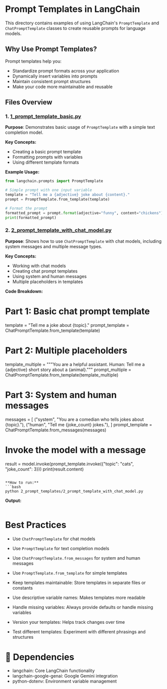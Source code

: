 # Prompt Templates in LangChain

This directory contains examples of using LangChain's `PromptTemplate` and `ChatPromptTemplate` classes to create reusable prompts for language models.

## Why Use Prompt Templates?

Prompt templates help you:
- Standardize prompt formats across your application
- Dynamically insert variables into prompts
- Maintain consistent prompt structures
- Make your code more maintainable and reusable

## Files Overview

### 1. [1_prompt_template_basic.py](cci:7://file:///Users/praveenkumar/Desktop/Studies/langchain-tutorial/2_prompt_templates/1_prompt_template_basic.py:0:0-0:0)

**Purpose**: Demonstrates basic usage of `PromptTemplate` with a simple text completion model.

**Key Concepts:**
- Creating a basic prompt template
- Formatting prompts with variables
- Using different template formats

**Example Usage:**
```python
from langchain.prompts import PromptTemplate

# Simple prompt with one input variable
template = "Tell me a {adjective} joke about {content}."
prompt = PromptTemplate.from_template(template)

# Format the prompt
formatted_prompt = prompt.format(adjective="funny", content="chickens")
print(formatted_prompt)
```

### 2. [2_prompt_template_with_chat_model.py](cci:7://file:///Users/praveenkumar/Desktop/Studies/langchain-tutorial/2_prompt_templates/2_prompt_template_with_chat_model.py:0:0-0:0)

**Purpose**: Shows how to use `ChatPromptTemplate` with chat models, including system messages and multiple message types.

**Key Concepts:**
- Working with chat models
- Creating chat prompt templates
- Using system and human messages
- Multiple placeholders in templates

**Code Breakdown:**

# Part 1: Basic chat prompt template
template = "Tell me a joke about {topic}."
prompt_template = ChatPromptTemplate.from_template(template)

# Part 2: Multiple placeholders
template_multiple = """You are a helpful assistant.
Human: Tell me a {adjective} short story about a {animal}."""
prompt_multiple = ChatPromptTemplate.from_template(template_multiple)

# Part 3: System and human messages
messages = [
    ("system", "You are a comedian who tells jokes about {topic}."),
    ("human", "Tell me {joke_count} jokes."),
]
prompt_template = ChatPromptTemplate.from_messages(messages)

# Invoke the model with a message
result = model.invoke(prompt_template.invoke({"topic": "cats", "joke_count": 3}))
print(result.content)
```

**How to run:**
```bash
python 2_prompt_templates/2_prompt_template_with_chat_model.py
```

**Output:**
```bash

```

# Best Practices

- Use `ChatPromptTemplate` for chat models
- Use `PromptTemplate` for text completion models
- Use `ChatPromptTemplate.from_messages` for system and human messages
- Use `PromptTemplate.from_template` for simple templates

- Keep templates maintainable: Store templates in separate files or constants
- Use descriptive variable names: Makes templates more readable
- Handle missing variables: Always provide defaults or handle missing variables
- Version your templates: Helps track changes over time
- Test different templates: Experiment with different phrasings and structures

# 🔧 Dependencies

- langchain: Core LangChain functionality
- langchain-google-genai: Google Gemini integration
- python-dotenv: Environment variable management
